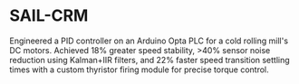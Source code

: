 # SAIL-CRM
Engineered a PID controller on an Arduino Opta PLC for a cold rolling mill's DC motors. Achieved 18% greater speed stability, >40% sensor noise reduction using Kalman+IIR filters, and 22% faster speed transition settling times with a custom thyristor firing module for precise torque control.
